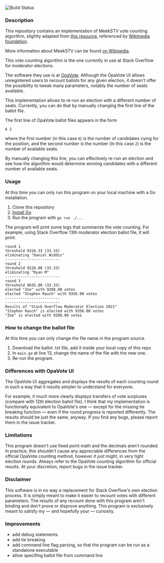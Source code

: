 ![Build Status](https://github.com/blackgreen100/meek-stv/actions/workflows/go.yml/badge.svg)

### Description

This repository contains an implementation of MeekSTV vote counting algorithm, 
slightly adapted from [this resource](https://web.archive.org/web/20210225045400/https://prfound.org/resources/reference/reference-meek-rule/), referenced by [Wikimedia foundation](https://meta.wikimedia.org/wiki/Wikimedia_Foundation_elections/Single_Transferable_Vote).

More information about MeekSTV can be found [on Wikipedia](https://en.wikipedia.org/wiki/Counting_single_transferable_votes#Meek).

This vote counting algorithm is the one currently in use at Stack Overflow for moderator elections. 

The software they use is at [OpaVote](https://www.opavote.com/). Although the OpaVote UI allows unregistered users to recount ballots for any given election, it doesn't offer the possibility to tweak many parameters, notably the number of seats available.

This implementation allows to re-run an election with a different number of seats. Currently, you can do that by manually changing the first line of the ballot file.

The first line of OpaVote ballot files appears in the form
```text
6 2
```
where the first number (in this case `6`) is the number of candidates vying for the position, 
and the second number is the number (in this case `2`) is the number of available seats.

By manually changing this line, you can effectively re-run an election and see how the algorithm would determine winning candidates with a different number of available seats.

### Usage

At this time you can only run this program on your local machine with a Go installation.

1. Clone this repository
2. [Install Go](https://go.dev/doc/install)
3. Run the program with `go run ./...`

The program will print some logs that summarize the vote counting. For example, using Stack Overflow 13th moderator election ballot file, 
it will print:

```text
round 1
threshold 9318.33 (33.33)
eliminating "Daniel Widdis"
-------------------------
round 2
threshold 9220.00 (33.33)
eliminating "Ryan M"
-------------------------
round 3
threshold 9035.00 (33.33)
elected "Zoe" with 9208.00 votes
elected "Stephen Rauch" with 9356.00 votes
-------------------------
-------------------------
Results of "Stack Overflow Moderator Election 2021"
"Stephen Rauch" is elected with 9356.00 votes
"Zoe" is elected with 9208.00 votes
```

### How to change the ballot file

At this time you can only change the file name in the program source.
1. Download the ballot .txt file, add it inside your local copy of this repo 
2. In `main.go` at line 13, change the name of the file with the new one.
3. Re-run the program.

### Differences with OpaVote UI

The OpaVote UI aggregates and displays the results of each counting round in such a way that it results 
simpler to understand for everyone. 

For example, it much more clearly displays transfers of vote surpluses (compare with 12th election ballot file).
I _think_ that my implementation is functionally equivalent to OpaVote's one — except for the missing tie breaking function — even if the round progress is reported differently.
The results should be just the same, anyway. If you find any bugs, please report them in the issue tracker.

### Limitations

This program doesn't use fixed point math and the decimals aren't rounded. In practice, this shouldn't cause any appreciable differences from the official OpaVote counting method, 
however *it just might*, in very tight election rounds. Always refer to the OpaVote counting algorithm for official results. At your discretion, report bugs in the issue tracker.   

### Disclaimer

This software is in no way a replacement for Stack Overflow's own election process. 
It is simply meant to make it easier to recount votes with different parameters. The results of any recount done with this program aren't binding and don't prove or disprove anything. 
This program is exclusively meant to satisfy my — and hopefully your — curiosity. 

### Improvements

- add debug statements
- add tie breaking
- add command line flag parsing, so that the program can be run as a standalone executable
- allow specifing ballot file from command line
